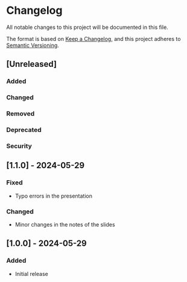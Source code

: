 # Changelog

All notable changes to this project will be documented in this file.

The format is based on [Keep a Changelog](https://keepachangelog.com/en/1.1.0/),
and this project adheres to [Semantic Versioning](https://semver.org/spec/v2.0.0.html).

## [Unreleased]

### Added
### Changed
### Removed
### Deprecated
### Security

## [1.1.0] - 2024-05-29

### Fixed
- Typo errors in the presentation

### Changed
- Minor changes in the notes of the slides

## [1.0.0] - 2024-05-29

### Added
- Initial release
